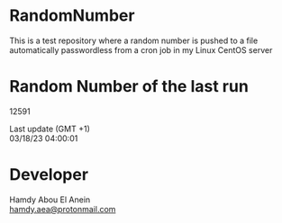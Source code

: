 # RandomNumber    
This is a test repository where a random number is pushed to a file automatically passwordless from a cron job in my Linux CentOS server    
# Random Number of the last run   
12591
      
Last update (GMT +1)    
03/18/23 04:00:01
# Developer    
Hamdy Abou El Anein   
hamdy.aea@protonmail.com
